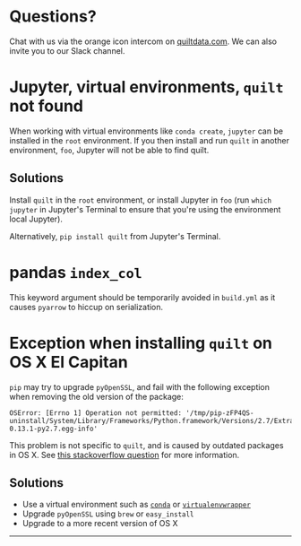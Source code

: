 # Questions?
Chat with us via the orange icon intercom on [quiltdata.com](https://quiltdata.com). We can also invite you to our Slack channel.

# Jupyter, virtual environments, `quilt` not found
When working with virtual environments like `conda create`, `jupyter` can be installed in the `root` environment. If you then install and run `quilt` in another environment, `foo`, Jupyter will not be able to find quilt.

## Solutions
Install `quilt` in the `root` environment, or install Jupyter in `foo` (run `which jupyter` in Jupyter's Terminal to ensure that you're using the environment local Jupyter).

Alternatively, `pip install quilt` from Jupyter's Terminal.

# pandas `index_col`
This keyword argument should be temporarily avoided in `build.yml` as it causes `pyarrow` to hiccup on serialization.

# Exception when installing `quilt` on OS X El Capitan

`pip` may try to upgrade `pyOpenSSL`, and fail with the following exception when removing the old version of the package:
```
OSError: [Errno 1] Operation not permitted: '/tmp/pip-zFP4QS-uninstall/System/Library/Frameworks/Python.framework/Versions/2.7/Extras/lib/python/pyOpenSSL-0.13.1-py2.7.egg-info'
```

This problem is not specific to `quilt`, and is caused by outdated packages in OS X. See [this stackoverflow question](https://stackoverflow.com/questions/31900008/oserror-errno-1-operation-not-permitted-when-installing-scrapy-in-osx-10-11) for more information.

## Solutions
- Use a virtual environment such as [`conda`](https://conda.io/docs/installation.html) or [`virtualenvwrapper`](https://virtualenvwrapper.readthedocs.io/en/latest/)
- Upgrade `pyOpenSSL` using `brew` or `easy_install`
- Upgrade to a more recent version of OS X

***